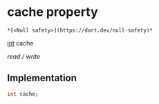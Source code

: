 


# cache property




    *[<Null safety>](https://dart.dev/null-safety)*


[int](https://api.flutter.dev/flutter/dart-core/int-class.html) cache
  
_read / write_






## Implementation

```dart
int cache;


```







